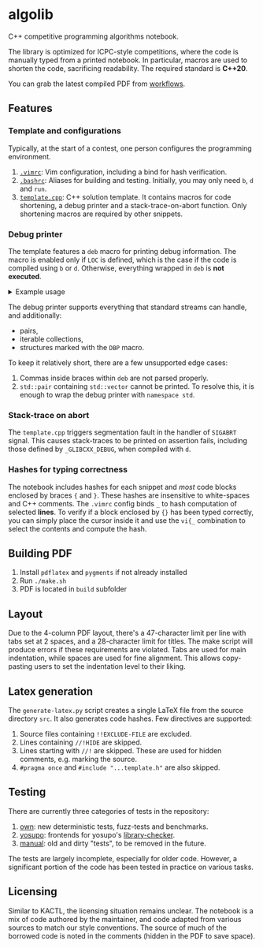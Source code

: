 # algolib

C++ competitive programming algorithms notebook.

The library is optimized for ICPC-style competitions, where the code is manually typed from a printed notebook.
In particular, macros are used to shorten the code, sacrificing readability.
The required standard is **C++20**.

You can grab the latest compiled PDF from [workflows](https://github.com/teapotd/algolib/actions).

## Features

### Template and configurations

Typically, at the start of a contest, one person configures the programming environment.

1. [`.vimrc`](src/.vimrc): Vim configuration, including a bind for hash verification.
2. [`.bashrc`](src/.bashrc): Aliases for building and testing. Initially, you may only need `b`, `d` and `run`.
3. [`template.cpp`](src/template.cpp): C++ solution template. It contains macros for code shortening, a debug printer and a stack-trace-on-abort function. Only shortening macros are required by other snippets.

### Debug printer

The template features a `deb` macro for printing debug information. The macro is enabled only if `LOC` is defined, which is the case if the code is compiled using `b` or `d`. Otherwise, everything wrapped in `deb` is **not executed**.

<details>
  <summary>Example usage</summary>

  ```cpp
  struct Elem {
      int k, x;
      pair<int, int> p;
      DBP(k, p); // Make struct printable, output only k and p.
  };

  string foo = "bar";
  vector<Elem> elements = {
      {1, 10, {2, 3}},
      {4, 10, {5, 6}},
      {7, 10, {8, 9}},
  };

  deb(foo, elements);
  ```
  ```
  :: [LINE NUMBER], foo: bar, elements: ((k: 1, p: (2, 3)), (k: 4, p: (5, 6)), (k: 7, p: (8, 9)), )
  ```
</details>

The debug printer supports everything that standard streams can handle, and additionally:

- pairs,
- iterable collections,
- structures marked with the `DBP` macro.

To keep it relatively short, there are a few unsupported edge cases:

1. Commas inside braces within `deb` are not parsed properly.
2. `std::pair` containing `std::vector` cannot be printed. To resolve this, it is enough to wrap the debug printer with `namespace std`.

### Stack-trace on abort

The `template.cpp` triggers segmentation fault in the handler of `SIGABRT` signal. This causes stack-traces to be printed on assertion fails, including those defined by `_GLIBCXX_DEBUG`, when compiled with `d`.

### Hashes for typing correctness

The notebook includes hashes for each snippet and *most* code blocks enclosed by braces `{` and `}`. These hashes are insensitive to white-spaces and C++ comments. The `.vimrc` config binds `_` to hash computation of selected **lines**. To verify if a block enclosed by `{}` has been typed correctly, you can simply place the cursor inside it and use the `vi{_` combination to select the contents and compute the hash.

## Building PDF

1. Install `pdflatex` and `pygments` if not already installed
2. Run `./make.sh`
3. PDF is located in `build` subfolder

## Layout

Due to the 4-column PDF layout, there's a 47-character limit per line with tabs set at 2 spaces, and a 28-character limit for titles. The make script will produce errors if these requirements are violated. Tabs are used for main indentation, while spaces are used for fine alignment. This allows copy-pasting users to set the indentation level to their liking.

## Latex generation

The `generate-latex.py` script creates a single LaTeX file from the source directory `src`. It also generates code hashes. Few directives are supported:

1. Source files containing `!!EXCLUDE-FILE` are excluded.
2. Lines containing `//!HIDE` are skipped.
3. Lines starting with `//!` are skipped. These are used for hidden comments, e.g. marking the source.
4. `#pragma once` and `#include "...template.h"` are also skipped.

## Testing

There are currently three categories of tests in the repository:

1. [own](tests/own): new deterministic tests, fuzz-tests and benchmarks.
2. [yosupo](tests/yosupo): frontends for yosupo's [library-checker](https://github.com/yosupo06/library-checker-problems).
3. [manual](tests/manual): old and dirty "tests", to be removed in the future.

The tests are largely incomplete, especially for older code.
However, a significant portion of the code has been tested in practice on various tasks.

## Licensing

Similar to KACTL, the licensing situation remains unclear.
The notebook is a mix of code authored by the maintainer, and code adapted from various sources to match our style conventions. The source of much of the borrowed code is noted in the comments (hidden in the PDF to save space).
